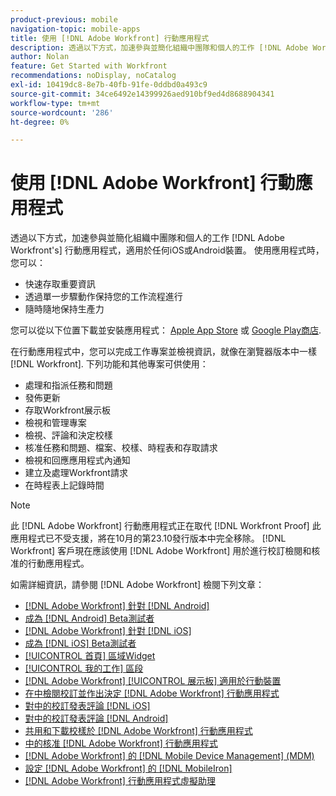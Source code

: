 ```yaml
---
product-previous: mobile
navigation-topic: mobile-apps
title: 使用 [!DNL Adobe Workfront] 行動應用程式
description: 透過以下方式，加速參與並簡化組織中團隊和個人的工作 [!DNL Adobe Workfront's] 行動應用程式，適用於任何iOS或Android裝置。
author: Nolan
feature: Get Started with Workfront
recommendations: noDisplay, noCatalog
exl-id: 10419dc8-8e7b-40fb-91fe-0ddbd0a493c9
source-git-commit: 34ce6492e14399926aed910bf9ed4d8688904341
workflow-type: tm+mt
source-wordcount: '286'
ht-degree: 0%

---
```


# 使用 [!DNL Adobe Workfront] 行動應用程式

透過以下方式，加速參與並簡化組織中團隊和個人的工作 [!DNL Adobe Workfront's] 行動應用程式，適用於任何iOS或Android裝置。 使用應用程式時，您可以：

* 快速存取重要資訊
* 透過單一步驟動作保持您的工作流程進行
* 隨時隨地保持生產力

您可以從以下位置下載並安裝應用程式： [Apple App Store](https://apps.apple.com/us/app/adobe-workfront/id1033282981) 或 [Google Play商店](https://play.google.com/store/apps/details?id=com.workfront.android.aware).

在行動應用程式中，您可以完成工作專案並檢視資訊，就像在瀏覽器版本中一樣 [!DNL Workfront]. 下列功能和其他專案可供使用：

* 處理和指派任務和問題
* 發佈更新
* 存取Workfront展示板
* 檢視和管理專案
* 檢視、評論和決定校樣
* 核准任務和問題、檔案、校樣、時程表和存取請求
* 檢視和回應應用程式內通知
* 建立及處理Workfront請求
* 在時程表上記錄時間

>[!NOTE]
>
>此 [!DNL Adobe Workfront] 行動應用程式正在取代 [!DNL Workfront Proof] 此應用程式已不受支援，將在10月的第23.10發行版本中完全移除。 [!DNL Workfront] 客戶現在應該使用 [!DNL Adobe Workfront] 用於進行校訂檢閱和核准的行動應用程式。

如需詳細資訊，請參閱 [!DNL Adobe Workfront] 檢閱下列文章：

* [[!DNL Adobe Workfront] 針對 [!DNL Android]](../../../workfront-basics/mobile-apps/using-the-workfront-mobile-app/workfront-for-android.md)
* [成為 [!DNL Android] Beta測試者](../../../workfront-basics/mobile-apps/using-the-workfront-mobile-app/android-beta-tester.md)
* [[!DNL Adobe Workfront] 針對 [!DNL iOS]](../../../workfront-basics/mobile-apps/using-the-workfront-mobile-app/workfront-for-ios.md)
* [成為 [!DNL iOS] Beta測試者](../../../workfront-basics/mobile-apps/using-the-workfront-mobile-app/ios-beta-tester.md)
* [[!UICONTROL 首頁] 區域Widget](../../../workfront-basics/mobile-apps/using-the-workfront-mobile-app/home-area-widgets-mobile.md)
* [[!UICONTROL 我的工作] 區段](../../../workfront-basics/mobile-apps/using-the-workfront-mobile-app/my-work-section-mobile.md)
* [[!DNL Adobe Workfront] [!UICONTROL 展示板] 適用於行動裝置](/help/quicksilver/workfront-basics/mobile-apps/using-the-workfront-mobile-app/mobile-boards.md)
* [在中檢閱校訂並作出決定 [!DNL Adobe Workfront] 行動應用程式](../../../workfront-basics/mobile-apps/using-the-workfront-mobile-app/work-with-proofs-in-mobile-app.md)
* [對中的校訂發表評論 [!DNL iOS]](../../../workfront-basics/mobile-apps/using-the-workfront-mobile-app/comment-on-proofs-ios.md)
* [對中的校訂發表評論 [!DNL Android]](../../../workfront-basics/mobile-apps/using-the-workfront-mobile-app/comment-on-proofs-android.md)
* [共用和下載校樣於 [!DNL Adobe Workfront] 行動應用程式](../../../workfront-basics/mobile-apps/using-the-workfront-mobile-app/share-proofs-mobile.md)
* [中的核准 [!DNL Adobe Workfront] 行動應用程式](../../../workfront-basics/mobile-apps/using-the-workfront-mobile-app/approvals-in-mobile-app.md)
* [[!DNL Adobe Workfront] 的 [!DNL Mobile Device Management] (MDM)](../../../workfront-basics/mobile-apps/using-the-workfront-mobile-app/wf-mdm.md)
* [設定 [!DNL Adobe Workfront] 的 [!DNL MobileIron]](../../../workfront-basics/mobile-apps/using-the-workfront-mobile-app/wf-mobileiron-configs.md)
* [[!DNL Adobe Workfront] 行動應用程式虛擬助理](../../../workfront-basics/mobile-apps/using-the-workfront-mobile-app/wf-mobile-virtual-assistant.md)

